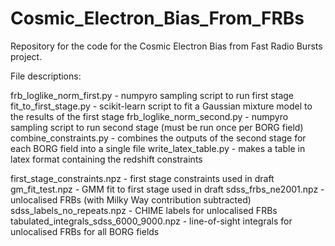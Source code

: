 # Cosmic_Electron_Bias_From_FRBs

Repository for the code for the Cosmic Electron Bias from Fast Radio Bursts project.

File descriptions:

frb_loglike_norm_first.py - numpyro sampling script to run first stage
fit_to_first_stage.py - scikit-learn script to fit a Gaussian mixture model to the results of the first stage
frb_loglike_norm_second.py - numpyro sampling script to run second stage (must be run once per BORG field)
combine_constraints.py - combines the outputs of the second stage for each BORG field into a single file
write_latex_table.py - makes a table in latex format containing the redshift constraints

first_stage_constraints.npz - first stage constraints used in draft
gm_fit_test.npz - GMM fit to first stage used in draft
sdss_frbs_ne2001.npz - unlocalised FRBs (with Milky Way contribution subtracted)
sdss_labels_no_repeats.npz - CHIME labels for unlocalised FRBs
tabulated_integrals_sdss_6000_9000.npz - line-of-sight integrals for unlocalised FRBs for all BORG fields
